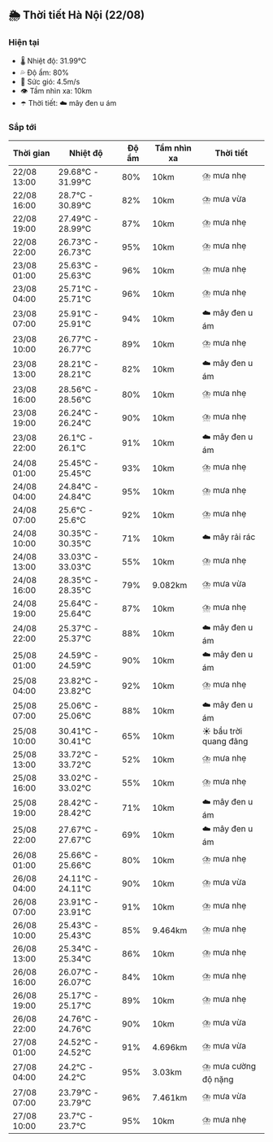 ## 🌦️ Thời tiết Hà Nội (22/08)

### Hiện tại

- 🌡️ Nhiệt độ: 31.99℃
- 💦 Độ ẩm: 80%
- 💨 Sức gió: 4.5m/s
- 👁️ Tầm nhìn xa: 10km
- ☂️ Thời tiết: ☁️ mây đen u ám

### Sắp tới

| Thời gian | Nhiệt độ | Độ ẩm | Tầm nhìn xa | Thời tiết |
| --- | --- | --- | --- | --- |
| 22/08 13:00 | 29.68℃ - 31.99℃ | 80% | 10km | ⛈️ mưa nhẹ |
| 22/08 16:00 | 28.7℃ - 30.89℃ | 82% | 10km | ⛈️ mưa vừa |
| 22/08 19:00 | 27.49℃ - 28.99℃ | 87% | 10km | ⛈️ mưa nhẹ |
| 22/08 22:00 | 26.73℃ - 26.73℃ | 95% | 10km | ⛈️ mưa nhẹ |
| 23/08 01:00 | 25.63℃ - 25.63℃ | 96% | 10km | ⛈️ mưa nhẹ |
| 23/08 04:00 | 25.71℃ - 25.71℃ | 96% | 10km | ⛈️ mưa nhẹ |
| 23/08 07:00 | 25.91℃ - 25.91℃ | 94% | 10km | ☁️ mây đen u ám |
| 23/08 10:00 | 26.77℃ - 26.77℃ | 89% | 10km | ⛈️ mưa nhẹ |
| 23/08 13:00 | 28.21℃ - 28.21℃ | 82% | 10km | ☁️ mây đen u ám |
| 23/08 16:00 | 28.56℃ - 28.56℃ | 80% | 10km | ⛈️ mưa nhẹ |
| 23/08 19:00 | 26.24℃ - 26.24℃ | 90% | 10km | ⛈️ mưa nhẹ |
| 23/08 22:00 | 26.1℃ - 26.1℃ | 91% | 10km | ☁️ mây đen u ám |
| 24/08 01:00 | 25.45℃ - 25.45℃ | 93% | 10km | ⛈️ mưa nhẹ |
| 24/08 04:00 | 24.84℃ - 24.84℃ | 95% | 10km | ⛈️ mưa nhẹ |
| 24/08 07:00 | 25.6℃ - 25.6℃ | 92% | 10km | ⛈️ mưa nhẹ |
| 24/08 10:00 | 30.35℃ - 30.35℃ | 71% | 10km | ☁️ mây rải rác |
| 24/08 13:00 | 33.03℃ - 33.03℃ | 55% | 10km | ⛈️ mưa nhẹ |
| 24/08 16:00 | 28.35℃ - 28.35℃ | 79% | 9.082km | ⛈️ mưa vừa |
| 24/08 19:00 | 25.64℃ - 25.64℃ | 87% | 10km | ⛈️ mưa nhẹ |
| 24/08 22:00 | 25.37℃ - 25.37℃ | 88% | 10km | ☁️ mây đen u ám |
| 25/08 01:00 | 24.59℃ - 24.59℃ | 90% | 10km | ☁️ mây đen u ám |
| 25/08 04:00 | 23.82℃ - 23.82℃ | 92% | 10km | ⛈️ mưa nhẹ |
| 25/08 07:00 | 25.06℃ - 25.06℃ | 88% | 10km | ☁️ mây đen u ám |
| 25/08 10:00 | 30.41℃ - 30.41℃ | 65% | 10km | ☀️ bầu trời quang đãng |
| 25/08 13:00 | 33.72℃ - 33.72℃ | 52% | 10km | ⛈️ mưa nhẹ |
| 25/08 16:00 | 33.02℃ - 33.02℃ | 55% | 10km | ⛈️ mưa nhẹ |
| 25/08 19:00 | 28.42℃ - 28.42℃ | 71% | 10km | ☁️ mây đen u ám |
| 25/08 22:00 | 27.67℃ - 27.67℃ | 69% | 10km | ☁️ mây đen u ám |
| 26/08 01:00 | 25.66℃ - 25.66℃ | 80% | 10km | ⛈️ mưa nhẹ |
| 26/08 04:00 | 24.11℃ - 24.11℃ | 90% | 10km | ⛈️ mưa vừa |
| 26/08 07:00 | 23.91℃ - 23.91℃ | 91% | 10km | ⛈️ mưa nhẹ |
| 26/08 10:00 | 25.43℃ - 25.43℃ | 85% | 9.464km | ⛈️ mưa nhẹ |
| 26/08 13:00 | 25.34℃ - 25.34℃ | 86% | 10km | ⛈️ mưa nhẹ |
| 26/08 16:00 | 26.07℃ - 26.07℃ | 84% | 10km | ⛈️ mưa nhẹ |
| 26/08 19:00 | 25.17℃ - 25.17℃ | 89% | 10km | ⛈️ mưa nhẹ |
| 26/08 22:00 | 24.76℃ - 24.76℃ | 90% | 10km | ⛈️ mưa vừa |
| 27/08 01:00 | 24.52℃ - 24.52℃ | 91% | 4.696km | ⛈️ mưa vừa |
| 27/08 04:00 | 24.2℃ - 24.2℃ | 95% | 3.03km | ⛈️ mưa cường độ nặng |
| 27/08 07:00 | 23.79℃ - 23.79℃ | 96% | 7.461km | ⛈️ mưa vừa |
| 27/08 10:00 | 23.7℃ - 23.7℃ | 95% | 10km | ⛈️ mưa nhẹ |
